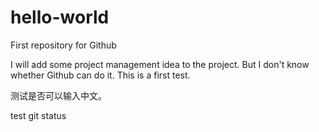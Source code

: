 # hello-world
First repository for Github

I will add some project management idea to the project.
But I don't know whether Github can do it.
This is a first test.

测试是否可以输入中文。

test git status

